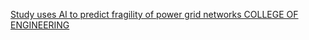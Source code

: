 [Study uses AI to predict fragility of power grid networks   COLLEGE OF ENGINEERING ](https://qi.tc/qi/9374)